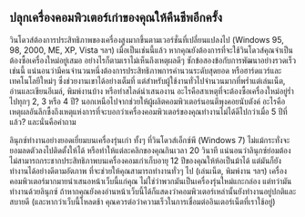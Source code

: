 <?php require("../../entete.php"); ?> <?php require("../../base.php"); ?> <?php require("../../fonctions.php"); ?>

<div id="corps">

<h2>ปลุกเครื่องคอมพิวเตอร์เก่าของคุณให้คืนชีพอีกครั้ง</h2>

<p>วินโดวส์ต้องการประสิทธิภาพของเครื่องสูงมากขึ้นตามเวอร์ชั่นที่เปลี่ยนแปลงไป (Windows 95, 98, 2000, ME, XP, Vista ฯลฯ) เมื่อเป็นเช่นนี้แล้ว หากคุณยังต้องการที่จะใช้วินโดวส์คุณจำเป็นต้องซื้อเครื่องใหม่อยู่เสมอ อย่างไรก็ตามเราไม่เห็นถึงเหตุผลดีๆ ซักข้อสองข้อกับการพัฒนาอย่างรวดเร็วเช่นนี้ แน่นอนว่ามีคนจำนวนหนึ่งต้องการประสิทธิภาพการคำนวนระดับสุดยอด หรือฮาร์ดแวร์และเทคโนโลยีใหม่ๆ ซึ่งช่วยงานเขาได้อย่างเต็มที่ แต่สำหรับผู้ใช้งานทั่วไปจำนวนมากที่พร่ำแต่เล่นเน็ต, อ่านและเขียนอีเมล์, พิมพ์งานบ้าง หรือทำสไลด์นำเสนองาน อะไรคือสาเหตุที่จะต้องซื้อเครื่องใหม่อยู่ร่ำไปทุกๆ 2, 3 หรือ 4 ปี? นอกเหนือไปจากช่วยให้ผู้ผลิตคอมพิวเตอร์นอนตีพุงคอยนับตังค์ อะไรคือเหตุผลอันลึกซื้งถึงเหตุแห่งการที่จะบอกว่าเครื่องคอมพิวเตอร์ของคุณทำงานไม่ได้ดีไปกว่าเมื่อ 5 ปีที่แล้ว? และนั่นคือคำถาม</p>

<p>ลินุกซ์ทำงานอย่างยอดเยี่ยมบนเครื่องรุ่นเก่า ทั้งๆ ที่วินโดวส์เอ็กซ์พี (Windows 7) ไม่แม้กระทั่งจะยอมลดตัวลงไปติดตั้งให้ได้ หรือทำให้แต่ละคลิกของคุณกินเวลา 20 วินาที แน่นอนว่าลินุกซ์ย่อมต้องไม่สามารถกระชากประสิทธิภาพบนเครื่องคอมเก่าเก็บอายุ 12 ปีของคุณให้ห้อเป็นม้าได้ แต่มันก็ยังทำงานได้อย่างดีตามอัตภาพ ที่จะช่วยให้คุณสามารถทำงานทั่วๆ ไป (เล่นเน็ต, พิมพ์งาน ฯลฯ) เครื่องคอมพิวเตอร์มากมายนำเสนอหน้าเว็บนี้แก่คุณ ไม่ใช่ว่าพวกมันเป็นเครื่องรุ่นใหม่แกะกล่อง แต่ทว่ามันทำงานด้วยลินุกซ์ ถ้าหากคุณยังคงอ่านหน้าเว็บนี้ได้ก็แสดงว่าคอมพิวเตอร์เหล่านั้นยังทำงานอยู่ปกติและสบายดี (และหากว่าเว็บนี้โหลดช้า คุณควรต่อว่าความเร็วในการเชื่อมต่ออินเตอร์เน็ตที่เราใช้อยู่)</p>

</div>
</body>
</html>
